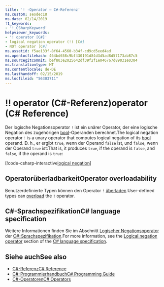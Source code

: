 ```yaml
---
title: '! -Operator – C#-Referenz'
ms.custom: seodec18
ms.date: 02/14/2019
f1_keywords:
- '!_CSharpKeyword'
helpviewer_keywords:
- '! operator [C#]'
- logical negation operator (!) [C#]
- NOT operator [C#]
ms.assetid: f5ae133f-8f64-4560-b34f-cd9cd5eed4ad
ms.openlocfilehash: 464bd658c9bf430191d84d3d5ad8d57173ab87c5
ms.sourcegitcommit: bef803e2025642df39f2f1e046767d89031e0304
ms.translationtype: HT
ms.contentlocale: de-DE
ms.lasthandoff: 02/15/2019
ms.locfileid: "56303711"
---
```

# <a name="-operator-c-reference"></a><span data-ttu-id="ef4aa-103">!</span><span class="sxs-lookup"><span data-stu-id="ef4aa-103">!</span></span> <span data-ttu-id="ef4aa-104">operator (C#-Referenz)</span><span class="sxs-lookup"><span data-stu-id="ef4aa-104">operator (C# Reference)</span></span>

<span data-ttu-id="ef4aa-105">Der logische Negationsoperator `!` ist ein unärer Operator, der eine logische Negation des zugehörigen [bool](../keywords/bool.md)-Operanden berechnet.</span><span class="sxs-lookup"><span data-stu-id="ef4aa-105">The logical negation operator `!` is a unary operator that computes logical negation of its [bool](../keywords/bool.md) operand.</span></span> <span data-ttu-id="ef4aa-106">D. h., er ergibt `true`, wenn der Operand `false` ist, und `false`, wenn der Operand `true` ist:</span><span class="sxs-lookup"><span data-stu-id="ef4aa-106">That is, it produces `true`, if the operand is `false`, and `false`, if the operand is `true`:</span></span>

[!code-csharp-interactive[logical negation](~/samples/snippets/csharp/language-reference/operators/LogicalNegationExamples.cs#Example)]

## <a name="operator-overloadability"></a><span data-ttu-id="ef4aa-107">Operatorüberladbarkeit</span><span class="sxs-lookup"><span data-stu-id="ef4aa-107">Operator overloadability</span></span>

<span data-ttu-id="ef4aa-108">Benutzerdefinierte Typen können den Operator `!` [überladen](../keywords/operator.md).</span><span class="sxs-lookup"><span data-stu-id="ef4aa-108">User-defined types can [overload](../keywords/operator.md) the `!` operator.</span></span>

## <a name="c-language-specification"></a><span data-ttu-id="ef4aa-109">C#-Sprachspezifikation</span><span class="sxs-lookup"><span data-stu-id="ef4aa-109">C# language specification</span></span>

<span data-ttu-id="ef4aa-110">Weitere Informationen finden Sie im Abschnitt [Logischer Negationsoperator](~/_csharplang/spec/expressions.md#logical-negation-operator) der [C#-Sprachspezifikation](../language-specification/index.md).</span><span class="sxs-lookup"><span data-stu-id="ef4aa-110">For more information, see the [Logical negation operator](~/_csharplang/spec/expressions.md#logical-negation-operator) section of the [C# language specification](../language-specification/index.md).</span></span>

## <a name="see-also"></a><span data-ttu-id="ef4aa-111">Siehe auch</span><span class="sxs-lookup"><span data-stu-id="ef4aa-111">See also</span></span>

- [<span data-ttu-id="ef4aa-112">C#-Referenz</span><span class="sxs-lookup"><span data-stu-id="ef4aa-112">C# Reference</span></span>](../index.md)
- [<span data-ttu-id="ef4aa-113">C#-Programmierhandbuch</span><span class="sxs-lookup"><span data-stu-id="ef4aa-113">C# Programming Guide</span></span>](../../programming-guide/index.md)
- [<span data-ttu-id="ef4aa-114">C#-Operatoren</span><span class="sxs-lookup"><span data-stu-id="ef4aa-114">C# Operators</span></span>](index.md)
